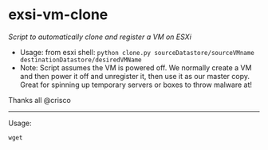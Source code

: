 # exsi-vm-clone
*Script to automatically clone and register a VM on ESXi*
- Usage: from esxi shell: `python clone.py sourceDatastore/sourceVMname destinationDatastore/desiredVMName`
- Note: Script assumes the VM is powered off. We normally create a VM and then power it off and unregister it, then use it as our master copy. Great for spinning up temporary servers or boxes to throw malware at!

Thanks all
@crisco

***
Usage:
```
wget 
```
